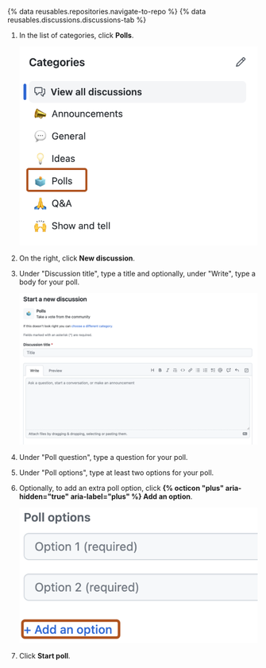 {% data reusables.repositories.navigate-to-repo %}
{% data reusables.discussions.discussions-tab %}
1. In the list of categories, click **Polls**.

   ![Screenshot of the categories section in the "Discussions" tab. The "Poll" category is outlined in dark orange.](/assets/images/help/discussions/poll-category.png)

1. On the right, click **New discussion**.
1. Under "Discussion title", type a title and optionally, under "Write", type a body for your poll.

   ![Screenshot of the page to start a new poll.](/assets/images/help/discussions/new-poll-title-and-body-fields.png)

1. Under "Poll question", type a question for your poll.
1. Under "Poll options", type at least two options for your poll.
1. Optionally, to add an extra poll option, click **{% octicon "plus" aria-hidden="true" aria-label="plus" %} Add an option**.

   ![Screenshot of the page to start a new poll. The plus icon and "Add an option" are outlined in dark orange.](/assets/images/help/discussions/new-poll-add-option.png)

1. Click **Start poll**.
